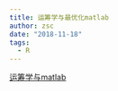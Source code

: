 ```yaml
---
title: 运筹学与最优化matlab
author: zsc
date: "2018-11-18"
tags:
  - R
---
```




[运筹学与matlab](https://wenku.baidu.com/view/9ece1cc0fc4ffe473268ab80.html)


